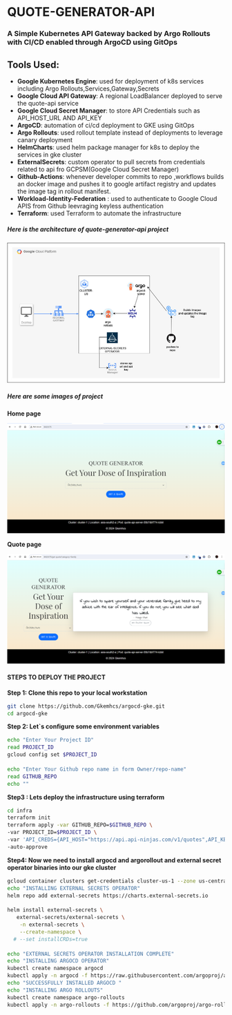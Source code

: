 # QUOTE-GENERATOR-API
### A Simple Kubernetes API Gateway backed by Argo Rollouts with CI/CD enabled through ArgoCD using GitOps
## Tools Used:
 - **Google Kubernetes Engine**: used for deployment of  k8s services including Argo Rollouts,Services,Gateway,Secrets
 - **Google Cloud API Gateway**: A regional LoadBalancer deployed to serve the quote-api service 
 - **Google Cloud Secret Manager**: to store API Credentials such as API_HOST_URL AND API_KEY
 - **ArgoCD**: automation of ci/cd deployment to GKE using GitOps 
 - **Argo Rollouts**: used rollout template instead of deployments to leverage canary deployment 
 - **HelmCharts**:  used  helm package manager for k8s to deploy the services in gke cluster 
 - **ExternalSecrets**:  custom operator to pull secrets from credentials related to api fro GCPSM(Google Cloud Secret Manager)
 - **Github-Actions**: whenever developer commits to repo ,workflows builds an docker image and pushes it to google artifact registry and updates the image tag in rollout manifest.
 - **Workload-Identity-Federation** : used to authenticate to Google Cloud APIS from Github leevraging keyless authentication
- **Terraform**: used Terraform to automate the infrastructure
 ##### Here is the architecture of  quote-generator-api project 
 !["Architecture rendering failed"](./images/quote-generator-architecture.jpg)
 ##### Here are some images of project
**Home page**
 
 !["home"](./images/home.png)

**Quote page**

!["quote"](./images/quote.png)
#### STEPS TO DEPLOY THE PROJECT

**Step 1: Clone this repo to your local workstation**
```bash
git clone https://github.com/Gkemhcs/argocd-gke.git
cd argocd-gke
```
**Step 2: Let`s configure some environment variables**
```bash
echo "Enter Your Project ID"
read PROJECT_ID
gcloud config set $PROJECT_ID

echo "Enter Your Github repo name in form Owner/repo-name"
read GITHUB_REPO
echo ""
```
**Step3 : Lets deploy the infrastructure using terraform**
```bash
cd infra
terraform init 
terraform apply -var GITHUB_REPO=$GITHUB_REPO \
-var PROJECT_ID=$PROJECT_ID \
-var 'API_CREDS={API_HOST="https://api.api-ninjas.com/v1/quotes",API_KEY="REPLACE_WITH_YOUR_API_KEY_HERE"}' \
-auto-approve
```
**Step4: Now we need to  install argocd and argorollout and external secret operator binaries into our gke cluster**
```bash
gcloud container clusters get-credentials cluster-us-1 --zone us-central1-a
echo "INSTALLING EXTERNAL SECRETS OPERATOR"
helm repo add external-secrets https://charts.external-secrets.io

helm install external-secrets \
   external-secrets/external-secrets \
    -n external-secrets \
    --create-namespace \
  # --set installCRDs=true

echo "EXTERNAL SECRETS OPERATOR INSTALLATION COMPLETE"
echo "INSTALLING ARGOCD OPERATOR"
kubectl create namespace argocd
kubectl apply -n argocd -f https://raw.githubusercontent.com/argoproj/argo-cd/stable/manifests/install.yaml
echo "SUCCESSFULLY INSTALLED ARGOCD "
echo "INSTALLING ARGO ROLLOUTS"
kubectl create namespace argo-rollouts
kubectl apply -n argo-rollouts -f https://github.com/argoproj/argo-rollouts/releases/latest/download/install.yaml
```